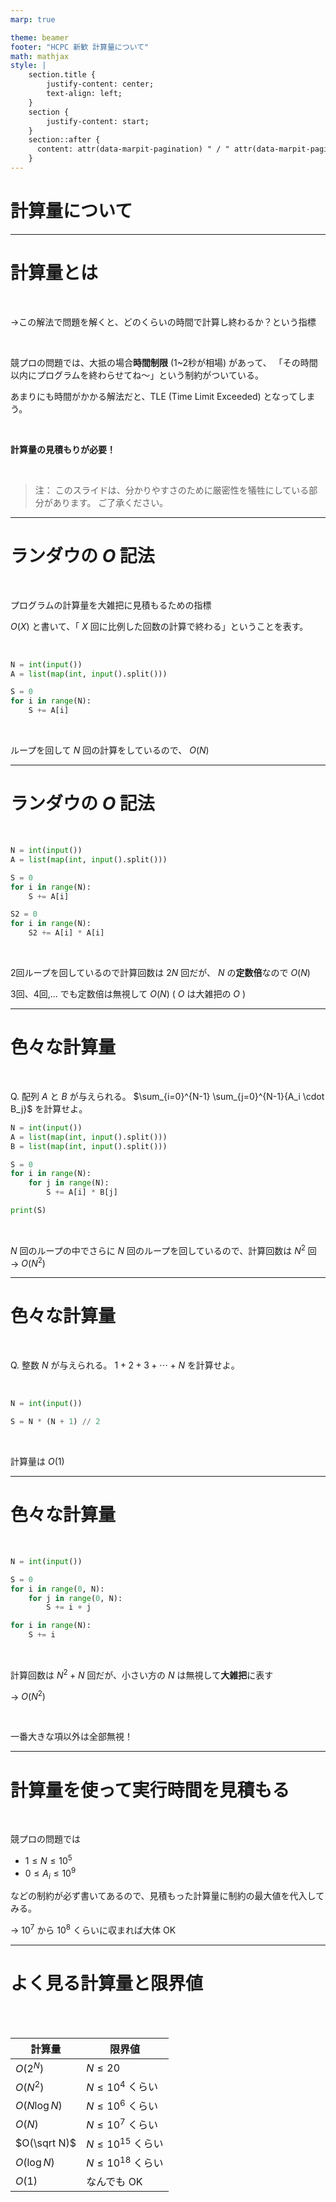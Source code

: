 ```yaml
---
marp: true

theme: beamer
footer: "HCPC 新歓 計算量について"
math: mathjax
style: |
    section.title {
        justify-content: center;
        text-align: left;
    }
    section {
        justify-content: start;
    }
    section::after {
      content: attr(data-marpit-pagination) " / " attr(data-marpit-pagination-total);
    }
---
```

<!-- _class: title -->
# 計算量について


---
<!-- paginate: true -->

# 計算量とは

<br>

→この解法で問題を解くと、どのくらいの時間で計算し終わるか？という指標

<br>

競プロの問題では、大抵の場合**時間制限** (1~2秒が相場) があって、
「その時間以内にプログラムを終わらせてね〜」という制約がついている。

あまりにも時間がかかる解法だと、TLE (Time Limit Exceeded) となってしまう。

<br>

**計算量の見積もりが必要！**

<br>

> 注：
> このスライドは、分かりやすさのために厳密性を犠牲にしている部分があります。
> ご了承ください。

---

# ランダウの $O$ 記法

<br>

プログラムの計算量を大雑把に見積もるための指標

$O(X)$ と書いて、「 $X$ 回に比例した回数の計算で終わる」ということを表す。

<br>

```py
N = int(input())
A = list(map(int, input().split()))

S = 0
for i in range(N):
    S += A[i]
```

<br>

ループを回して $N$ 回の計算をしているので、 $O(N)$

---

# ランダウの $O$ 記法

<br>


```py
N = int(input())
A = list(map(int, input().split()))

S = 0
for i in range(N):
    S += A[i]

S2 = 0
for i in range(N):
    S2 += A[i] * A[i]
```

<br>

2回ループを回しているので計算回数は $2N$ 回だが、 $N$ の**定数倍**なので $O(N)$


3回、4回,... でも定数倍は無視して $O(N)$ ( $O$ は大雑把の $O$ )

---

# 色々な計算量

<br>

Q. 配列 $A$ と $B$ が与えられる。 $\sum_{i=0}^{N-1} \sum_{j=0}^{N-1}{A_i \cdot B_j}$ を計算せよ。


```py
N = int(input())
A = list(map(int, input().split()))
B = list(map(int, input().split()))

S = 0
for i in range(N):
    for j in range(N):
        S += A[i] * B[j]

print(S)
```

<br>

$N$ 回のループの中でさらに $N$ 回のループを回しているので、計算回数は $N^2$ 回
→ $O(N^2)$

---

# 色々な計算量

<br>

Q. 整数 $N$ が与えられる。 $1+2+3+\cdots+N$ を計算せよ。



<br>

```py
N = int(input())

S = N * (N + 1) // 2
```

<br>

計算量は $O(1)$


---

# 色々な計算量

<br>

```py
N = int(input())

S = 0
for i in range(0, N):
    for j in range(0, N):
        S += i + j

for i in range(N):
    S += i
```

<br>

計算回数は $N^2 + N$ 回だが、小さい方の $N$ は無視して**大雑把**に表す

→ $O(N^2)$

<br>

一番大きな項以外は全部無視！

---

# 計算量を使って実行時間を見積もる

<br>

競プロの問題では

- $1 \leq N \leq 10^5$
- $0 \leq A_i \leq 10^9$

などの制約が必ず書いてあるので、見積もった計算量に制約の最大値を代入してみる。


→ $10^7$ から $10^8$ くらいに収まれば大体 OK

--- 

# よく見る計算量と限界値

<br>

<br>

| 計算量 | 限界値 |
| --- | --- |
| $O(2^N)$ | $N \leq 20$ |
| $O(N^2)$ | $N \leq 10^4$ くらい |
| $O(N \log N)$ | $N \leq 10^6$ くらい |
| $O(N)$ | $N \leq 10^7$ くらい |
| $O(\sqrt N)$ | $N \leq 10^{15}$ くらい |
| $O(\log N)$ | $N \leq 10^{18}$ くらい |
| $O(1)$ | なんでも OK |
